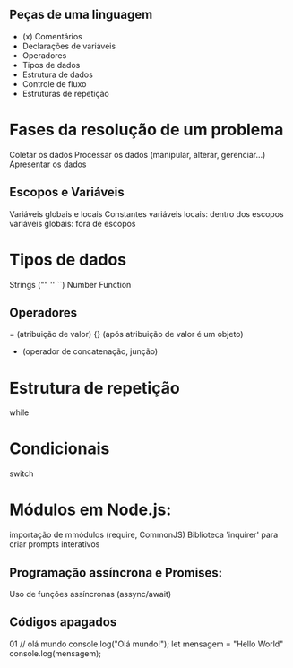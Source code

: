 ## Peças de uma linguagem

- (x) Comentários
- Declarações de variáveis
- Operadores
- Tipos de dados
- Estrutura de dados
- Controle de fluxo
- Estruturas de repetição

# Fases da resolução de um problema

Coletar os dados
Processar os dados (manipular, alterar, gerenciar...)
Apresentar os dados

## Escopos e Variáveis

Variáveis globais e locais
Constantes
variáveis locais: dentro dos escopos
variáveis globais: fora de escopos
# Tipos de dados

Strings ("" '' ``)
Number 
Function

## Operadores

= (atribuição de valor)
{} (após atribuição de valor é um objeto)
+ (operador de concatenação, junção)

# Estrutura de repetição

while

# Condicionais

switch

# Módulos em Node.js:

importação de mmódulos (require, CommonJS)
Biblioteca 'inquirer' para criar prompts interativos

## Programação assíncrona e Promises:

Uso de funções assíncronas (assync/await)


## Códigos apagados

01
// olá mundo
console.log("Olá mundo!");
 let mensagem = "Hello World"
 console.log(mensagem);